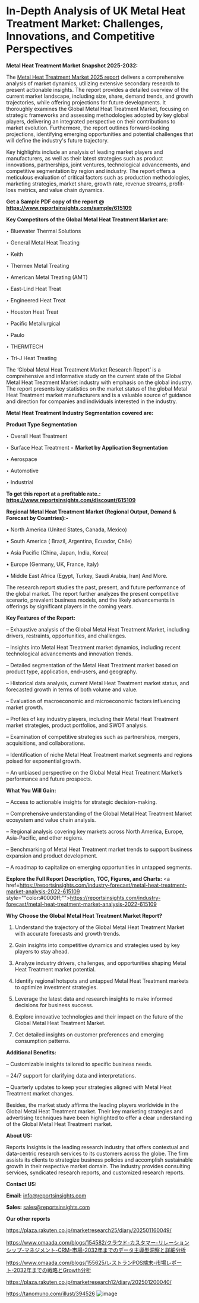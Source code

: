 # In-Depth Analysis of UK Metal Heat Treatment Market: Challenges, Innovations, and Competitive Perspectives

<strong>Metal Heat Treatment Market Snapshot 2025-2032:</strong>

The <a href=https://www.reportsinsights.com/sample/615109>Metal Heat Treatment Market 2025 report</a> delivers a comprehensive analysis of market dynamics, utilizing extensive secondary research to present actionable insights. The report provides a detailed overview of the current market landscape, including size, share, demand trends, and growth trajectories, while offering projections for future developments. It thoroughly examines the Global Metal Heat Treatment Market, focusing on strategic frameworks and assessing methodologies adopted by key global players, delivering an integrated perspective on their contributions to market evolution. Furthermore, the report outlines forward-looking projections, identifying emerging opportunities and potential challenges that will define the industry's future trajectory.

Key highlights include an analysis of leading market players and manufacturers, as well as their latest strategies such as product innovations, partnerships, joint ventures, technological advancements, and competitive segmentation by region and industry. The report offers a meticulous evaluation of critical factors such as production methodologies, marketing strategies, market share, growth rate, revenue streams, profit-loss metrics, and value chain dynamics.

<strong>Get a Sample PDF copy of the report @ <a href=https://www.reportsinsights.com/sample/615109 style=color:#0000ff;>https://www.reportsinsights.com/sample/615109</a></strong>

<strong>Key Competitors of the Global Metal Heat Treatment Market are:</strong>

‣ Bluewater Thermal Solutions

‣ General Metal Heat Treating

‣ Keith

‣ Thermex Metal Treating

‣ American Metal Treating (AMT)

‣ East-Lind Heat Treat

‣ Engineered Heat Treat

‣ Houston Heat Treat

‣ Pacific Metallurgical

‣ Paulo

‣ THERMTECH

‣ Tri-J Heat Treating

The ‘Global Metal Heat Treatment Market Research Report’ is a comprehensive and informative study on the current state of the Global Metal Heat Treatment Market industry with emphasis on the global industry. The report presents key statistics on the market status of the global Metal Heat Treatment market manufacturers and is a valuable source of guidance and direction for companies and individuals interested in the industry.

<strong>Metal Heat Treatment Industry Segmentation covered are:</strong>

<strong>Product Type Segmentation</strong>

‣ Overall Heat Treatment

‣ Surface Heat Treatment
‣ 
<strong>Market by Application Segmentation</strong>

‣ Aerospace

‣ Automotive

‣ Industrial

<strong>To get this report at a profitable rate.: <a href=https://www.reportsinsights.com/discount/615109 style=color:#0000ff;>https://www.reportsinsights.com/discount/615109</a></strong>

<strong>Regional Metal Heat Treatment Market (Regional Output, Demand &amp; Forecast by Countries):-</strong>

• North America (United States, Canada, Mexico)

• South America ( Brazil, Argentina, Ecuador, Chile)

• Asia Pacific (China, Japan, India, Korea)

• Europe (Germany, UK, France, Italy)

• Middle East Africa (Egypt, Turkey, Saudi Arabia, Iran) And More.

The research report studies the past, present, and future performance of the global market. The report further analyzes the present competitive scenario, prevalent business models, and the likely advancements in offerings by significant players in the coming years.

<strong>Key Features of the Report:</strong>

– Exhaustive analysis of the Global Metal Heat Treatment Market, including drivers, restraints, opportunities, and challenges.

– Insights into Metal Heat Treatment market dynamics, including recent technological advancements and innovation trends.

– Detailed segmentation of the Metal Heat Treatment market based on product type, application, end-users, and geography.

– Historical data analysis, current Metal Heat Treatment market status, and forecasted growth in terms of both volume and value.

– Evaluation of macroeconomic and microeconomic factors influencing market growth.

– Profiles of key industry players, including their Metal Heat Treatment market strategies, product portfolios, and SWOT analysis.

– Examination of competitive strategies such as partnerships, mergers, acquisitions, and collaborations.

– Identification of niche Metal Heat Treatment market segments and regions poised for exponential growth.

– An unbiased perspective on the Global Metal Heat Treatment Market’s performance and future prospects.

<strong>What You Will Gain:</strong>

– Access to actionable insights for strategic decision-making.

– Comprehensive understanding of the Global Metal Heat Treatment Market ecosystem and value chain analysis.

– Regional analysis covering key markets across North America, Europe, Asia-Pacific, and other regions.

– Benchmarking of Metal Heat Treatment market trends to support business expansion and product development.

– A roadmap to capitalize on emerging opportunities in untapped segments.

<strong>Explore the Full Report Description, TOC, Figures, and Charts:</strong>
<a href=https://reportsinsights.com/industry-forecast/metal-heat-treatment-market-analysis-2022-615109 style=""color:#0000ff;"">https://reportsinsights.com/industry-forecast/metal-heat-treatment-market-analysis-2022-615109</a>

<strong>Why Choose the Global Metal Heat Treatment Market Report?</strong>

1. Understand the trajectory of the Global Metal Heat Treatment Market with accurate forecasts and growth trends.

2. Gain insights into competitive dynamics and strategies used by key players to stay ahead.

3. Analyze industry drivers, challenges, and opportunities shaping Metal Heat Treatment market potential.

4. Identify regional hotspots and untapped Metal Heat Treatment markets to optimize investment strategies.

5. Leverage the latest data and research insights to make informed decisions for business success.

6. Explore innovative technologies and their impact on the future of the Global Metal Heat Treatment Market.

7. Get detailed insights on customer preferences and emerging consumption patterns.

<strong>Additional Benefits:</strong>

– Customizable insights tailored to specific business needs.

– 24/7 support for clarifying data and interpretations.

– Quarterly updates to keep your strategies aligned with Metal Heat Treatment market changes.

Besides, the market study affirms the leading players worldwide in the Global Metal Heat Treatment market. Their key marketing strategies and advertising techniques have been highlighted to offer a clear understanding of the Global Metal Heat Treatment market.

<strong><strong>About US</strong>:</strong>

Reports Insights is the leading research industry that offers contextual and data-centric research services to its customers across the globe. The firm assists its clients to strategize business policies and accomplish sustainable growth in their respective market domain. The industry provides consulting services, syndicated research reports, and customized research reports.

<strong>Contact US:</strong>

<p class=><b>Email:</b> <a href=mailto:info@reportsinsights.com>info@reportsinsights.com</a></p>
<p class=><b>Sales:</b> <a href=mailto:sales@reportsinsights.com>sales@reportsinsights.com</a></p>

<strong>Our other reports</strong>

<a href=https://plaza.rakuten.co.jp/marketresearch25/diary/202501160049/>https://plaza.rakuten.co.jp/marketresearch25/diary/202501160049/</a>

<a href=https://www.omaada.com/blogs/154582/クラウド-カスタマー-リレーションシップ-マネジメント-CRM-市場-2032年までのデータ主導型洞察と詳細分析>https://www.omaada.com/blogs/154582/クラウド-カスタマー-リレーションシップ-マネジメント-CRM-市場-2032年までのデータ主導型洞察と詳細分析</a>

<a href=https://www.omaada.com/blogs/155625/レストランPOS端末-市場レポート-2032年までの戦略とGrowth分析>https://www.omaada.com/blogs/155625/レストランPOS端末-市場レポート-2032年までの戦略とGrowth分析</a>

<a href=https://plaza.rakuten.co.jp/marketresearch12/diary/202501200040/>https://plaza.rakuten.co.jp/marketresearch12/diary/202501200040/</a>

<a href=https://tanomuno.com/illust/394526>https://tanomuno.com/illust/394526</a>
![image](https://github.com/user-attachments/assets/a8cc0b2c-e0a7-4690-bd31-df3b970fdcc2)
